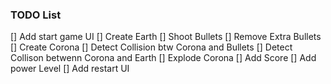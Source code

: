
### TODO List
[] Add start game UI
[] Create Earth
[] Shoot Bullets
[] Remove Extra Bullets
[] Create Corona
[] Detect Collision btw Corona and Bullets
[] Detect Collison betwenn Corona and Earth
[] Explode Corona
[] Add Score
[] Add power Level
[] Add restart UI
